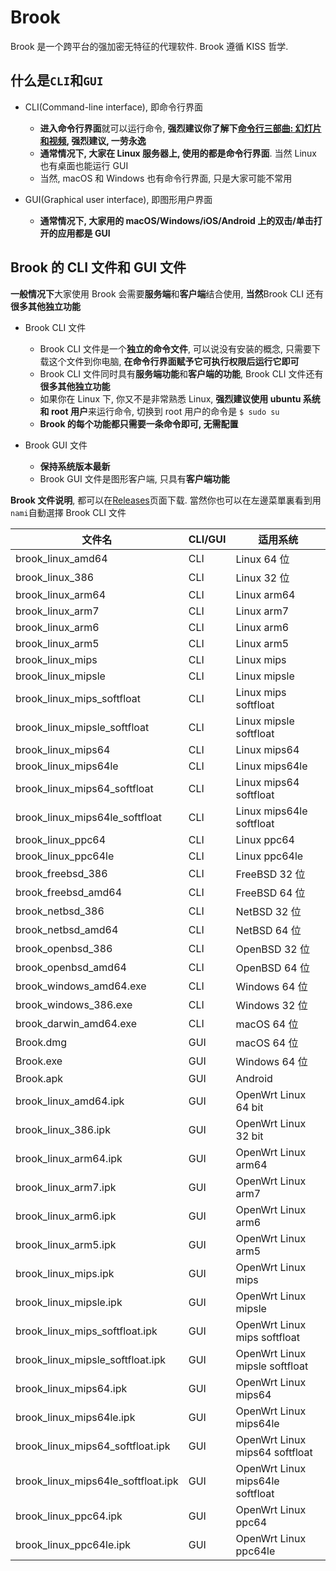 # Brook

Brook 是一个跨平台的强加密无特征的代理软件. Brook 遵循 KISS 哲学.

## 什么是`CLI`和`GUI`

-   CLI(Command-line interface), 即命令行界面

    -   **进入命令行界面**就可以运行命令, **强烈建议你了解下[命令行三部曲: 幻灯片和视频](https://talks.txthinking.com/), 强烈建议, 一劳永逸**
    -   **通常情况下, 大家在 Linux 服务器上, 使用的都是命令行界面**. 当然 Linux 也有桌面也能运行 GUI
    -   当然, macOS 和 Windows 也有命令行界面, 只是大家可能不常用

-   GUI(Graphical user interface), 即图形用户界面

    -   **通常情况下, 大家用的 macOS/Windows/iOS/Android 上的双击/单击打开的应用都是 GUI**

## Brook 的 CLI 文件和 GUI 文件

**一般情况下**大家使用 Brook 会需要**服务端**和**客户端**结合使用, **当然**Brook CLI 还有**很多其他独立功能**

-   Brook CLI 文件

    -   Brook CLI 文件是一个**独立的命令文件**, 可以说没有安装的概念, 只需要下载这个文件到你电脑, **在命令行界面赋予它可执行权限后运行它即可**
    -   Brook CLI 文件同时具有**服务端功能**和**客户端的功能**, Brook CLI 文件还有**很多其他独立功能**
    -   如果你在 Linux 下, 你又不是非常熟悉 Linux, **强烈建议使用 ubuntu 系统和 root 用户**来运行命令, 切换到 root 用户的命令是 `$ sudo su`
    -   **Brook 的每个功能都只需要一条命令即可, 无需配置**

-   Brook GUI 文件

    -   **保持系统版本最新**
    -   Brook GUI 文件是图形客户端, 只具有**客户端功能**

**Brook 文件说明**, 都可以在[Releases](https://github.com/txthinking/brook/releases)页面下载. 當然你也可以在左邊菜單裏看到用`nami`自動選擇 Brook CLI 文件

| 文件名                             | CLI/GUI | 适用系统                         |
| ---------------------------------- | ------- | -------------------------------- |
| brook_linux_amd64                  | CLI     | Linux 64 位                      |
| brook_linux_386                    | CLI     | Linux 32 位                      |
| brook_linux_arm64                  | CLI     | Linux arm64                      |
| brook_linux_arm7                   | CLI     | Linux arm7                       |
| brook_linux_arm6                   | CLI     | Linux arm6                       |
| brook_linux_arm5                   | CLI     | Linux arm5                       |
| brook_linux_mips                   | CLI     | Linux mips                       |
| brook_linux_mipsle                 | CLI     | Linux mipsle                     |
| brook_linux_mips_softfloat         | CLI     | Linux mips softfloat             |
| brook_linux_mipsle_softfloat       | CLI     | Linux mipsle softfloat           |
| brook_linux_mips64                 | CLI     | Linux mips64                     |
| brook_linux_mips64le               | CLI     | Linux mips64le                   |
| brook_linux_mips64_softfloat       | CLI     | Linux mips64 softfloat           |
| brook_linux_mips64le_softfloat     | CLI     | Linux mips64le softfloat         |
| brook_linux_ppc64                  | CLI     | Linux ppc64                      |
| brook_linux_ppc64le                | CLI     | Linux ppc64le                    |
| brook_freebsd_386                  | CLI     | FreeBSD 32 位                    |
| brook_freebsd_amd64                | CLI     | FreeBSD 64 位                    |
| brook_netbsd_386                   | CLI     | NetBSD 32 位                     |
| brook_netbsd_amd64                 | CLI     | NetBSD 64 位                     |
| brook_openbsd_386                  | CLI     | OpenBSD 32 位                    |
| brook_openbsd_amd64                | CLI     | OpenBSD 64 位                    |
| brook_windows_amd64.exe            | CLI     | Windows 64 位                    |
| brook_windows_386.exe              | CLI     | Windows 32 位                    |
| brook_darwin_amd64.exe             | CLI     | macOS 64 位                      |
| Brook.dmg                          | GUI     | macOS 64 位                      |
| Brook.exe                          | GUI     | Windows 64 位                    |
| Brook.apk                          | GUI     | Android                          |
| brook_linux_amd64.ipk              | GUI     | OpenWrt Linux 64 bit             |
| brook_linux_386.ipk                | GUI     | OpenWrt Linux 32 bit             |
| brook_linux_arm64.ipk              | GUI     | OpenWrt Linux arm64              |
| brook_linux_arm7.ipk               | GUI     | OpenWrt Linux arm7               |
| brook_linux_arm6.ipk               | GUI     | OpenWrt Linux arm6               |
| brook_linux_arm5.ipk               | GUI     | OpenWrt Linux arm5               |
| brook_linux_mips.ipk               | GUI     | OpenWrt Linux mips               |
| brook_linux_mipsle.ipk             | GUI     | OpenWrt Linux mipsle             |
| brook_linux_mips_softfloat.ipk     | GUI     | OpenWrt Linux mips softfloat     |
| brook_linux_mipsle_softfloat.ipk   | GUI     | OpenWrt Linux mipsle softfloat   |
| brook_linux_mips64.ipk             | GUI     | OpenWrt Linux mips64             |
| brook_linux_mips64le.ipk           | GUI     | OpenWrt Linux mips64le           |
| brook_linux_mips64_softfloat.ipk   | GUI     | OpenWrt Linux mips64 softfloat   |
| brook_linux_mips64le_softfloat.ipk | GUI     | OpenWrt Linux mips64le softfloat |
| brook_linux_ppc64.ipk              | GUI     | OpenWrt Linux ppc64              |
| brook_linux_ppc64le.ipk            | GUI     | OpenWrt Linux ppc64le            |
